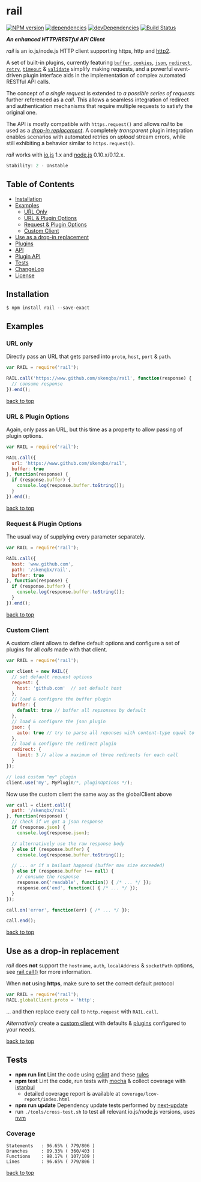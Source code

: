 # rail

[![NPM version](https://img.shields.io/npm/v/rail.svg?style=flat-square)](https://www.npmjs.com/package/rail)
[![dependencies](https://david-dm.org/skenqbx/rail.svg)](https://github.com/skenqbx/rail)
[![devDependencies](https://david-dm.org/skenqbx/rail/dev-status.svg)](https://github.com/skenqbx/rail)
[![Build Status](https://secure.travis-ci.org/skenqbx/rail.png)](http://travis-ci.org/skenqbx/rail)

**_An enhanced HTTP/RESTful API Client_**

_rail_ is an io.js/node.js HTTP client supporting https, http and [http2](https://www.npmjs.com/package/http2).

A set of built-in plugins, currently featuring [`buffer`](./doc/plugins.markdown#buffer), [`cookies`](./doc/plugins.markdown#cookies), [`json`](./doc/plugins.markdown#json), [`redirect`](./doc/plugins.markdown#redirect), [`retry`](./doc/plugins.markdown#retry), [`timeout`](./doc/plugins.markdown#timeout) & [`validate`](./doc/plugins.markdown#validate) simplify making requests,
and a powerful event-driven plugin interface aids in the implementation of complex automated RESTful API calls.

The concept of _a single request_ is extended to _a possible series of requests_ further referenced as a _call_.
This allows a seamless integration of redirect and authentication mechanisms that require multiple requests to satisfy the original one.

The API is mostly compatible with `https.request()` and allows _rail_ to be used as a [_drop-in replacement_](#use-as-a-drop-in-replacement).
A completely _transparent_ plugin integration enables scenarios with automated retries on _upload_ stream errors, while still exhibiting a behavior similar to `https.request()`.

_rail_ works with [io.js](https://iojs.org/) 1.x and [node.js](https://nodejs.org/) 0.10.x/0.12.x.

```js
Stability: 2 - Unstable
```

## Table of Contents

  - [Installation](#installation)
  - [Examples](#examples)
    - [URL Only](#url-only)
    - [URL & Plugin Options](#url--plugin-options)
    - [Request & Plugin Options](#request--plugin-options)
    - [Custom Client](#custom-client)
  - [Use as a drop-in replacement](#use-as-a-drop-in-replacement)
  - [Plugins](./doc/plugins.markdown)
  - [API](./doc/api.markdown)
  - [Plugin API](./doc/plugin-api.markdown)
  - [Tests](#tests)
  - [ChangeLog](./CHANGELOG.markdown)
  - [License](./LICENSE)

## Installation

```
$ npm install rail --save-exact
```

## Examples

### URL only
Directly pass an URL that gets parsed into `proto`, `host`, `port` & `path`.

```js
var RAIL = require('rail');

RAIL.call('https://www.github.com/skenqbx/rail', function(response) {
  // consume response
}).end();
```

[back to top](#table-of-contents)

### URL & Plugin Options
Again, only pass an URL, but this time as a property to allow passing of plugin options.

```js
var RAIL = require('rail');

RAIL.call({
  url: 'https://www.github.com/skenqbx/rail',
  buffer: true
}, function(response) {
  if (response.buffer) {
    console.log(response.buffer.toString());
  }
}).end();
```

[back to top](#table-of-contents)

### Request & Plugin Options
The usual way of supplying every parameter separately.

```js
var RAIL = require('rail');

RAIL.call({
  host: 'www.github.com',
  path: '/skenqbx/rail',
  buffer: true
}, function(response) {
  if (response.buffer) {
    console.log(response.buffer.toString());
  }
}).end();
```

[back to top](#table-of-contents)

### Custom Client

A custom client allows to define default options and configure a set of plugins for all _calls_ made with that client.

```js
var RAIL = require('rail');

var client = new RAIL({
  // set default request options
  request: {
    host: 'github.com'  // set default host
  },
  // load & configure the buffer plugin
  buffer: {
    default: true // buffer all repsonses by default
  },
  // load & configure the json plugin
  json: {
    auto: true // try to parse all reponses with content-type equal to application/json
  },
  // load & configure the redirect plugin
  redirect: {
    limit: 3 // allow a maximum of three redirects for each call
  }
});

// load custom "my" plugin
client.use('my', MyPlugin/*, pluginOptions */);
```

Now use the custom client the same way as the globalClient above

```js
var call = client.call({
  path: '/skenqbx/rail'
}, function(response) {
  // check if we got a json response
  if (response.json) {
    console.log(response.json);

  // alternatively use the raw response body
  } else if (response.buffer) {
    console.log(response.buffer.toString());

  // ... or if a bailout happend (buffer max size exceeded)
  } else if (response.buffer !== null) {
    // consume the response
    response.on('readable', function() { /* ... */ });
    response.on('end', function() { /* ... */ });
  }
});

call.on('error', function(err) { /* ... */ });

call.end();
```

[back to top](#table-of-contents)

## Use as a drop-in replacement
_rail_ does **not** support the `hostname`, `auth`, `localAddress` & `socketPath` options, see [rail.call()](./doc/api.markdown#railcallopt_options-opt_responselistener) for more information.

When **not** using **https**, make sure to set the correct default protocol

```js
var RAIL = require('rail');
RAIL.globalClient.proto = 'http';
```
... and then replace every call to `http.request` with `RAIL.call`.

_Alternatively_ create a [custom client](#custom-client) with defaults & [plugins](./doc/plugins.markdown) configured to your needs.

[back to top](#table-of-contents)

## Tests

  - **npm run lint** Lint the code using [eslint](https://www.npmjs.com/package/eslint) and these [rules](./.eslintrc)
  - **npm test** Lint the code, run tests with [mocha](https://www.npmjs.com/package/mocha) & collect coverage with [istanbul](https://www.npmjs.com/package/istanbul)
    - detailed coverage report is available at `coverage/lcov-report/index.html`
  - **npm run update** Dependency update tests performed by [next-update](https://www.npmjs.com/package/next-update)
  - run `./tools/cross-test.sh` to test all relevant io.js/node.js versions, uses [nvm](https://github.com/creationix/nvm/)

### Coverage

```
Statements   : 96.65% ( 779/806 )
Branches     : 89.33% ( 360/403 )
Functions    : 98.17% ( 107/109 )
Lines        : 96.65% ( 779/806 )
```

[back to top](#table-of-contents)
